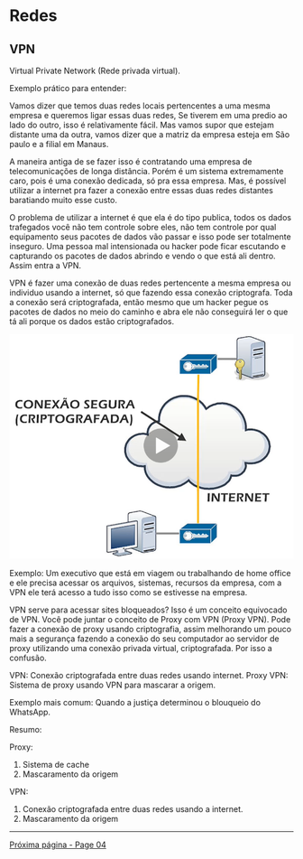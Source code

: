 # Redes 

## VPN

Virtual Private Network (Rede privada virtual).

Exemplo prático para entender:

Vamos dizer que temos duas redes locais pertencentes a uma mesma empresa e queremos ligar essas duas redes, Se tiverem em uma predio ao lado do outro, isso é relativamente fácil. Mas vamos supor que estejam distante uma da outra, vamos dizer que a matriz da empresa esteja em São paulo e a filial em Manaus. 

A maneira antiga de se fazer isso é contratando uma empresa de telecomunicações de longa distância. Porém é um sistema extremamente caro, pois é uma conexão dedicada, só pra essa empresa.
Mas, é possível utilizar a internet pra fazer a conexão entre essas duas redes distantes baratiando muito esse custo. 

O problema de utilizar a internet é que ela é do tipo publica, todos os dados trafegados você não tem controle sobre eles, não tem controle por qual equipamento seus pacotes de dados vão passar e isso pode ser totalmente inseguro. Uma pessoa mal intensionada ou hacker pode ficar escutando e capturando os pacotes de dados abrindo e vendo o que está ali dentro. Assim entra a VPN.


VPN é fazer uma conexão de duas redes pertencente a mesma empresa ou individuo usando a internet, só que fazendo essa conexão criptografa. Toda a conexão será criptografada, então mesmo que um hacker pegue os pacotes de dados no meio do caminho e abra ele não conseguirá ler o que tá ali porque os dados estão criptografados.  



![VPN - Conexão segura](../Assets/vpn-01.PNG)

Exemplo: Um executivo que está em viagem ou trabalhando de home office e ele precisa acessar os arquivos, sistemas, recursos da empresa, com a VPN ele terá acesso a tudo isso como se estivesse na empresa.

VPN serve para acessar sites bloqueados? Isso é um conceito equivocado de VPN. Você pode juntar o conceito de Proxy com VPN (Proxy VPN). Pode fazer a conexão de proxy usando criptografia, assim melhorando um pouco mais a segurança fazendo a conexão do seu computador ao servidor de proxy utilizando uma conexão privada virtual, criptografada. Por isso a confusão.

VPN: Conexão criptografada entre duas redes usando internet.
Proxy VPN: Sistema de proxy usando VPN para mascarar a origem.

Exemplo mais comum: Quando a justiça determinou o blouqueio do WhatsApp.

Resumo:

Proxy:

1. Sistema de cache
2. Mascaramento da origem

VPN:

1. Conexão criptografada entre duas redes usando a internet.
2. Mascaramento da origem



* * * 
[Próxima página - Page 04](../Page%2004/readme.md)
